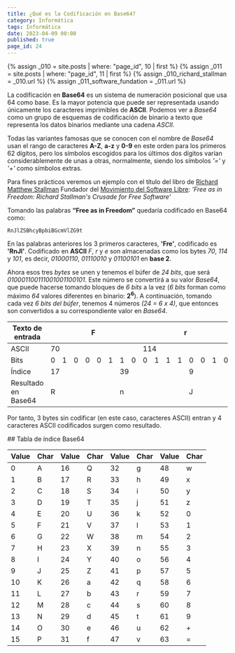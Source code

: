 ```yaml
---
title: ¿Qué es la Codificación en Base64?
category: Informática
tags: Informática
date: 2023-04-09 00:00
published: true
page_id: 24
---
```


{% assign _010 = site.posts | where: "page_id", 10 | first %}
{% assign _011 = site.posts | where: "page_id", 11 | first %}
{% assign _010_richard_stallman   = _010.url %}
{% assign _011_software_fundation = _011.url %}

La codificación en **Base64** es un sistema de numeración posicional que usa 64 como base. Es la mayor potencia que puede ser representada usando únicamente los caracteres imprimibles de **ASCII**. Podemos ver a *Base64* como un grupo de esquemas de codificación de binario a texto que representa los datos binarios mediante una cadena *ASCII*.

Todas las variantes famosas que se conocen con el nombre de *Base64* usan el rango de caracteres **A-Z**, **a-z** y **0-9** en este orden para los primeros 62 dígitos, pero los símbolos escogidos para los últimos dos dígitos varían considerablemente de unas a otras, normalmente, siendo los símbolos *'='* y *'+'* como símbolos extras.

Para fines prácticos veremos un ejemplo con el título del libro de <a href="{{_010_richard_stallman.url}}">Richard Matthew Stallman</a> Fundador del <a href="{{_011_software_fundation.url}}">Movimiento del Software Libre</a>: *'Free as in Freedom: Richard Stallman's Crusade for Free Software'*

Tomando las palabras **“Free as in Freedom”** quedaría codificado en Base64 como:

    RnJlZSBhcyBpbiBGcmVlZG9t

En las palabras anteriores los 3 primeros caracteres, **'Fre'**, codificado es **'RnJl'**. Codificado en **ASCII** *F*, *r* y *e* son almacenadas como los bytes *70*, *114* y *101*, es decir, *01000110*, *01110010* y *01100101* en **base 2**.

Ahora esos tres *bytes* se unen y tenemos el búfer de *24 bits*, que será *010001100111001001100101*. Este número se convertirá a su valor *Base64*, que puede hacerse tomando bloques de *6 bits* a la vez (*6 bits* forman como máximo *64* valores diferentes en binario: **2**<sup>**6**</sup>). A continuación, tomando cada vez *6 bits del búfer*, tenemos 4 números *(24 = 6 x 4)*, que entonces son convertidos a su correspondiente valor en *Base64*.

<table class="dark">
    <thead>
        <tr>
            <th class="dark-title">Texto de entrada</th>
            <th colspan=8>F</th>
            <th colspan=8>r</th>
            <th colspan=8>E</th>
        </tr>
    </thead>
    <tbody>
        <tr>
            <td class="dark-title">ASCII</td>
            <td colspan=8>70</td>
            <td colspan=8>114</td>
            <td colspan=8>101</td>
        </tr>
        <tr>
            <td class="dark-title">Bits</td>
            <td>0</td><td>1</td><td>0</td><td>0</td>
            <td>0</td><td>1</td><td>1</td><td>0</td>
            <td>0</td><td>1</td><td>1</td><td>1</td>
            <td>0</td><td>0</td><td>1</td><td>0</td>
            <td>0</td><td>1</td><td>1</td><td>0</td>
            <td>0</td><td>1</td><td>0</td><td>1</td>
        </tr>
        <tr>
            <td class="dark-title">Índice</td>
            <td colspan=6>17</td>
            <td colspan=6>39</td>
            <td colspan=6>9</td>
            <td colspan=6>37</td>
        </tr>
        <tr>
            <td class="dark-title">Resultado en Base64</td>
            <td colspan=6>R</td>
            <td colspan=6>n</td>
            <td colspan=6>J</td>
            <td colspan=6>l</td>
        </tr>
    </tbody>
</table>

Por tanto, 3 bytes sin codificar (en este caso, caracteres ASCII) entran y 4 caracteres ASCII codificados surgen como resultado.

<div id="Tabla"></div>
## Tabla de índice Base64

<table class="dark">
    <thead>
        <tr class="dark-title">
            <th>Value</th><th>Char</th>
            <th>Value</th><th>Char</th>
            <th>Value</th><th>Char</th>
            <th>Value</th><th>Char</th>
        </tr>
    </thead>
    <tbody>
        <tr>
            <td>0</td><td>A</td>
            <td>16</td><td>Q</td>
            <td>32</td><td>g</td>
            <td>48</td><td>w</td>
        </tr>
        <tr>
            <td>1</td><td>B</td>
            <td>17</td><td>R</td>
            <td>33</td><td>h</td>
            <td>49</td><td>x</td>
        </tr>
        <tr>
            <td>2</td><td>C</td>
            <td>18</td><td>S</td>
            <td>34</td><td>i</td>
            <td>50</td><td>y</td>
        </tr>
        <tr>
            <td>3</td><td>D</td>
            <td>19</td><td>T</td>
            <td>35</td><td>j</td>
            <td>51</td><td>z</td>
        </tr>
        <tr>
            <td>4</td><td>E</td>
            <td>20</td><td>U</td>
            <td>36</td><td>k</td>
            <td>52</td><td>0</td>
        </tr>
        <tr>
            <td>5</td><td>F</td>
            <td>21</td><td>V</td>
            <td>37</td><td>l</td>
            <td>53</td><td>1</td>
        </tr>
        <tr>
            <td>6</td><td>G</td>
            <td>22</td><td>W</td>
            <td>38</td><td>m</td>
            <td>54</td><td>2</td>
        </tr>
        <tr>
            <td>7</td><td>H</td>
            <td>23</td><td>X</td>
            <td>39</td><td>n</td>
            <td>55</td><td>3</td>
        </tr>
        <tr>
            <td>8</td><td>I</td>
            <td>24</td><td>Y</td>
            <td>40</td><td>o</td>
            <td>56</td><td>4</td>
        </tr>
        <tr>
            <td>9</td><td>J</td>
            <td>25</td><td>Z</td>
            <td>41</td><td>p</td>
            <td>57</td><td>5</td>
        </tr>
        <tr>
            <td>10</td><td>K</td>
            <td>26</td><td>a</td>
            <td>42</td><td>q</td>
            <td>58</td><td>6</td>
        </tr>
        <tr>
            <td>11</td><td>L</td>
            <td>27</td><td>b</td>
            <td>43</td><td>r</td>
            <td>59</td><td>7</td>
        </tr>
        <tr>
            <td>12</td><td>M</td>
            <td>28</td><td>c</td>
            <td>44</td><td>s</td>
            <td>60</td><td>8</td>
        </tr>
        <tr>
            <td>13</td><td>N</td>
            <td>29</td><td>d</td>
            <td>45</td><td>t</td>
            <td>61</td><td>9</td>
        </tr>
        <tr>
            <td>14</td><td>O</td>
            <td>30</td><td>e</td>
            <td>46</td><td>u</td>
            <td>62</td><td>+</td>
        </tr>
        <tr>
            <td>15</td><td>P</td>
            <td>31</td><td>f</td>
            <td>47</td><td>v</td>
            <td>63</td><td>=</td>
        </tr>
    </tbody>
</table>
